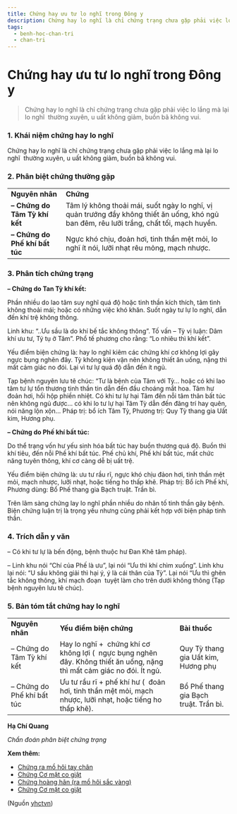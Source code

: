 ```yaml
---
title: Chứng hay ưu tư lo nghĩ trong Đông y
description: Chứng hay lo nghĩ là chỉ chứng trạng chưa gặp phải việc lo lắng mà lại lo nghĩ  thường xuyên, u uất không giảm, buồn bã không vui.
tags:
  - benh-hoc-chan-tri
  - chan-tri
---
```


# Chứng hay ưu tư lo nghĩ trong Đông y 

> Chứng hay lo nghĩ là chỉ chứng trạng chưa gặp phải việc lo lắng mà lại lo nghĩ  thường xuyên, u uất không giảm, buồn bã không vui.

### 1. Khái niệm chứng hay lo nghĩ

Chứng hay lo nghĩ là chỉ chứng trạng chưa gặp phải việc lo lắng mà lại lo nghĩ  thường xuyên, u uất không giảm, buồn bã không vui.

### 2. Phân biệt chứng thường gặp

|  |  |
| --- | --- |
| **Nguyên nhân** | **Chứng** |
| **– Chứng do Tâm Tỳ khí kết** | Tâm lý không thoải mái, suốt ngày lo nghĩ, vị quản trướng đầy không thiết ăn uống, khó ngủ ban đêm, rêu lưỡi trắng, chất tối, mạch huyền. |
| **– Chứng do Phế khí bất túc** | Ngực khó chịu, đoản hơi, tinh thần mệt mỏi, lo nghĩ ít nói, lưỡi nhạt rêu mỏng, mạch nhược. |

### 3. Phân tích chứng trạng

**– Chứng do Tan Tỳ khí kết:** 

Phần nhiều do lao tâm suy nghĩ quá độ hoặc tinh thần kích thích, tâm tình không thoải mái; hoặc có những việc khó khăn. Suốt ngày tư lự lo nghĩ, dẫn đến khí trệ không thông. 

Linh khu: “..Ưu sầu là do khí bế tắc không thông”. Tố vấn – Tỳ vị luận: Dâm khí ưu tư, Tý tụ ở Tâm”. Phổ tế phương cho rằng: “Lo nhiêu thì khí kết”. 

Yếu điểm biện chứng là: hay lo nghĩ kiêm các chứng khí cơ không lợi gây  ngực bụng nghẽn đây. Tỳ không kiện vận nên không thiết ăn uống, nặng thì mất cảm giác no đói. Lại vì tư lự quá độ dẫn đến ít ngủ. 

Tạp bệnh nguyên lưu tê chúc: “Tư là bệnh của Tâm với Tỳ… hoặc có khi lao tâm tư lự tổn thương tinh thần tin dẫn đến đầu choáng mắt hoa. Tâm hư đoản hơi, hồi hộp phiền nhiệt. Có khi tư lự hại Tâm đến nỗi tâm thân bất túc nên không ngủ được… có khi lo tư lự hại Tâm Tỳ dẫn đến đãng trí hay quên, nói năng lộn xộn… Pháp trị: bổ ích Tâm Tỳ, Phương trị: Quy Tỳ thang gia Uất kim, Hương phụ.

**– Chứng do Phế khí bất túc:**

Do thể trạng vốn hư yếu sinh hóa bất túc hay buồn thương quá độ. Buồn thì khí tiêu, đến nỗi Phế khí bất túc. Phế chủ khí, Phế khí bất túc, mất chức năng tuyên thông, khí cơ càng dễ bị uất trệ. 

Yếu điểm biện chứng là: ưu tư rầu rĩ, ngực khó chịu đảon hơi, tinh thần mệt mỏi, mạch nhược, lưỡi nhạt, hoặc tiếng ho thấp khẽ. Pháp trị: Bổ ích Phế khí, Phương dùng: Bổ Phế thang gia Bạch truật. Trần bì.

Trên lâm sàng chứng lay lo nghĩ phần nhiều do nhân tố tinh thần gây bệnh. Biện chứng luận trị là trọng yếu nhưng cũng phải kết hợp với biện pháp tinh thần.

### **4. Trích dẫn y văn**

– Có khi tư lự là bến động, bệnh thuộc hư Đan Khê tâm pháp).

– Linh khu nói “Chí của Phế là ưu”, lại nói “Ưu thì khí chìm xuống”. Linh khu lại nói: “U sầu không giải thì hại ý, ý là cái thân của Tỳ”. Lại nói “Ưu thì ghẽn tắc không thông, khí mạch đoạn  tuyệt làm cho trên dưới không thông (Tạp bệnh nguyên lưu tê chúc).

### **5. Bản tóm tắt chứng hay lo nghĩ**

|  |  |  |
| --- | --- | --- |
| **Nguyên nhân** | **Yếu điểm biện chứng** | **Bài thuốc** |
| – Chứng do Tâm Tỳ khí kết | Hay lo nghĩ +  chứng khí cơ không lợi (  ngực bụng nghẽn đây. Không thiết ăn uống, nặng thì mất cảm giác no đói. Ít ngủ.  | Quy Tỳ thang gia Uất kim, Hương phụ |
| – Chứng do Phế khí bất túc | Ưu tư rầu rĩ + phế khí hư (  đoản hơi, tinh thần mệt mỏi, mạch nhược, lưỡi nhạt, hoặc tiếng ho thấp khẽ).  | Bổ Phế thang gia Bạch truật. Trần bì. |

**Hạ Chí Quang**

*Chẩn đoán phân biệt chứng trạng*

**Xem thêm:**

* [Chứng ra mồ hôi tay chân](/yhctvn/chung-tay-chan-ra-mo-hoi/)
* [Chứng Cơ mặt co giật](/yhctvn/chung-co-mat-co-giat/)
* [Chứng hoàng hãn (ra mồ hôi sắc vàng)](/yhctvn/chung-hoang-han-ra-mo-hoi-sac-vang/)
* [Chứng Cơ mặt co giật](/yhctvn/chung-co-mat-co-giat/)

(Nguồn <a href="https://yhctvn.com/chung-hay-uu-tu-lo-nghi-trong-dong-y/" target="_blank">yhctvn</a>)
